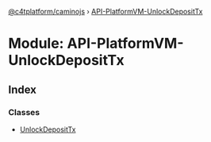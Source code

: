 [@c4tplatform/caminojs](../api.md) › [API-PlatformVM-UnlockDepositTx](api_platformvm_unlockdeposittx.md)

# Module: API-PlatformVM-UnlockDepositTx

## Index

### Classes

* [UnlockDepositTx](../classes/api_platformvm_unlockdeposittx.unlockdeposittx.md)
